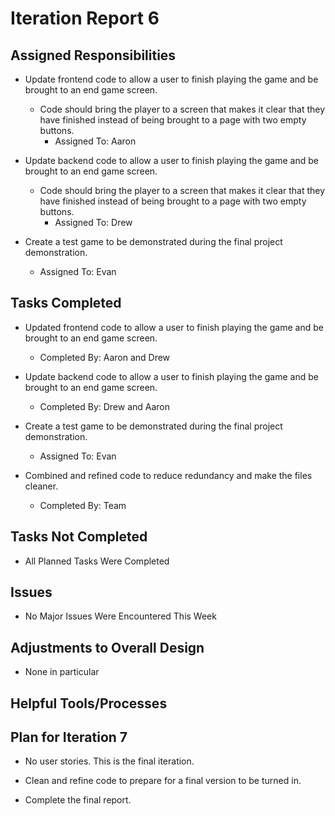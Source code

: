 # Iteration Report 6

## Assigned Responsibilities

- Update frontend code to allow a user to finish playing the game and be brought to an end game screen.
    - Code should bring the player to a screen that makes it clear that they have finished instead of being brought to a
    page with two empty buttons.
        - Assigned To: Aaron
        
- Update backend code to allow a user to finish playing the game and be brought to an end game screen.
    - Code should bring the player to a screen that makes it clear that they have finished instead of being brought to a
    page with two empty buttons.
        - Assigned To: Drew

- Create a test game to be demonstrated during the final project demonstration.
    - Assigned To: Evan
        
	
## Tasks Completed

- Updated frontend code to allow a user to finish playing the game and be brought to an end game screen.
	- Completed By: Aaron and Drew
        
- Update backend code to allow a user to finish playing the game and be brought to an end game screen.
	- Completed By: Drew and Aaron

- Create a test game to be demonstrated during the final project demonstration.
    - Assigned To: Evan
    
- Combined and refined code to reduce redundancy and make the files cleaner.
    - Completed By: Team
  
## Tasks Not Completed

- All Planned Tasks Were Completed

## Issues

- No Major Issues Were Encountered This Week
    
## Adjustments to Overall Design

- None in particular   
    
## Helpful Tools/Processes

## Plan for Iteration 7

- No user stories. This is the final iteration.

- Clean and refine code to prepare for a final version to be turned in.

- Complete the final report.
